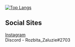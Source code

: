 

[![Top Langs](https://github-readme-stats.vercel.app/api/top-langs/?username=Rozbita-Zaluzie&layout=compact&langs_count=8&bg_color=161b21&text_color=cccccc&title_color=eeeeee&border_color=161b21)](https://github.com/Rozbita-Zaluzie/github-readme-stats)
 
## Social Sites
[Instagram](https://instagram.com/rozbita_zaluzie/) <br>
Discord - Rozbita_Zaluzie#2703
